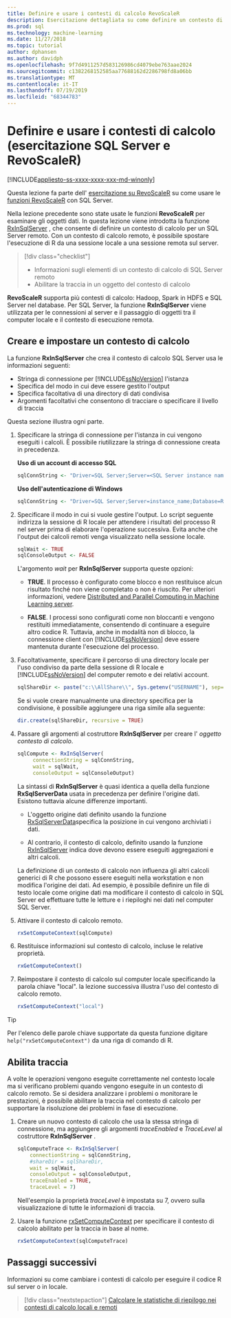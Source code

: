 ```yaml
---
title: Definire e usare i contesti di calcolo RevoScaleR
description: Esercitazione dettagliata su come definire un contesto di calcolo usando il linguaggio R in SQL Server.
ms.prod: sql
ms.technology: machine-learning
ms.date: 11/27/2018
ms.topic: tutorial
author: dphansen
ms.author: davidph
ms.openlocfilehash: 9f7d4911257d583126986cd4079ebe763aae2024
ms.sourcegitcommit: c1382268152585aa77688162d2286798fd8a06bb
ms.translationtype: MT
ms.contentlocale: it-IT
ms.lasthandoff: 07/19/2019
ms.locfileid: "68344783"
---
```

# <a name="define-and-use-compute-contexts-sql-server-and-revoscaler-tutorial"></a>Definire e usare i contesti di calcolo (esercitazione SQL Server e RevoScaleR)
[!INCLUDE[appliesto-ss-xxxx-xxxx-xxx-md-winonly](../../includes/appliesto-ss-xxxx-xxxx-xxx-md-winonly.md)]

Questa lezione fa parte dell' [esercitazione su RevoScaleR](deepdive-data-science-deep-dive-using-the-revoscaler-packages.md) su come usare le [funzioni RevoScaleR](https://docs.microsoft.com/machine-learning-server/r-reference/revoscaler/revoscaler) con SQL Server.

Nella lezione precedente sono state usate le funzioni **RevoScaleR** per esaminare gli oggetti dati. In questa lezione viene introdotta la funzione [RxInSqlServer](https://docs.microsoft.com/machine-learning-server/r-reference/revoscaler/rxinsqlserver) , che consente di definire un contesto di calcolo per un SQL Server remoto. Con un contesto di calcolo remoto, è possibile spostare l'esecuzione di R da una sessione locale a una sessione remota sul server. 

> [!div class="checklist"]
> * Informazioni sugli elementi di un contesto di calcolo di SQL Server remoto
> * Abilitare la traccia in un oggetto del contesto di calcolo

**RevoScaleR** supporta più contesti di calcolo: Hadoop, Spark in HDFS e SQL Server nel database. Per SQL Server, la funzione **RxInSqlServer** viene utilizzata per le connessioni al server e il passaggio di oggetti tra il computer locale e il contesto di esecuzione remota.

## <a name="create-and-set-a-compute-context"></a>Creare e impostare un contesto di calcolo

La funzione **RxInSqlServer** che crea il contesto di calcolo SQL Server usa le informazioni seguenti:

+ Stringa di connessione per [!INCLUDE[ssNoVersion](../../includes/ssnoversion-md.md)] l'istanza
+ Specifica del modo in cui deve essere gestito l'output
+ Specifica facoltativa di una directory di dati condivisa
+ Argomenti facoltativi che consentono di tracciare o specificare il livello di traccia

Questa sezione illustra ogni parte.

1. Specificare la stringa di connessione per l'istanza in cui vengono eseguiti i calcoli. È possibile riutilizzare la stringa di connessione creata in precedenza.

    **Uso di un account di accesso SQL**

    ```R
    sqlConnString <- "Driver=SQL Server;Server=<SQL Server instance name>; Database=<database name>;Uid=<SQL user nme>;Pwd=<password>"
      ```

    **Uso dell'autenticazione di Windows**

    ```R
    sqlConnString <- "Driver=SQL Server;Server=instance_name;Database=RevoDeepDive;Trusted_Connection=True"
    ```
    
2. Specificare il modo in cui si vuole gestire l'output. Lo script seguente indirizza la sessione di R locale per attendere i risultati del processo R nel server prima di elaborare l'operazione successiva. Evita anche che l'output dei calcoli remoti venga visualizzato nella sessione locale.
  
    ```R
    sqlWait <- TRUE
    sqlConsoleOutput <- FALSE
    ```
  
    L'argomento *wait* per **RxInSqlServer** supporta queste opzioni:
  
    -   **TRUE**. Il processo è configurato come blocco e non restituisce alcun risultato finché non viene completato o non è riuscito.  Per ulteriori informazioni, vedere [Distributed and Parallel Computing in Machine Learning server](https://docs.microsoft.com/machine-learning-server/r/how-to-revoscaler-distributed-computing).
  
    -   **FALSE**. I processi sono configurati come non bloccanti e vengono restituiti immediatamente, consentendo di continuare a eseguire altro codice R. Tuttavia, anche in modalità non di blocco, la connessione client con [!INCLUDE[ssNoVersion](../../includes/ssnoversion-md.md)] deve essere mantenuta durante l'esecuzione del processo.

3. Facoltativamente, specificare il percorso di una directory locale per l'uso condiviso da parte della sessione di R locale e [!INCLUDE[ssNoVersion](../../includes/ssnoversion-md.md)] del computer remoto e dei relativi account.

    ```R
    sqlShareDir <- paste("c:\\AllShare\\", Sys.getenv("USERNAME"), sep="")
    ```
    
   Se si vuole creare manualmente una directory specifica per la condivisione, è possibile aggiungere una riga simile alla seguente:

    ```R
    dir.create(sqlShareDir, recursive = TRUE)
    ```

4. Passare gli argomenti al costruttore **RxInSqlServer** per creare l' *oggetto contesto di calcolo*.

    ```R
    sqlCompute <- RxInSqlServer(  
         connectionString = sqlConnString,
         wait = sqlWait,
         consoleOutput = sqlConsoleOutput)
    ```
    
    La sintassi di **RxInSqlServer** è quasi identica a quella della funzione **RxSqlServerData** usata in precedenza per definire l'origine dati. Esistono tuttavia alcune differenze importanti.
      
    - L'oggetto origine dati definito usando la funzione [RxSqlServerData](https://docs.microsoft.com/machine-learning-server/r-reference/revoscaler/rxsqlserverdata)specifica la posizione in cui vengono archiviati i dati.
    
    - Al contrario, il contesto di calcolo, definito usando la funzione [RxInSqlServer](https://docs.microsoft.com/machine-learning-server/r-reference/revoscaler/rxinsqlserver) indica dove devono essere eseguiti aggregazioni e altri calcoli.
    
    La definizione di un contesto di calcolo non influenza gli altri calcoli generici di R che possono essere eseguiti nella workstation e non modifica l'origine dei dati. Ad esempio, è possibile definire un file di testo locale come origine dati ma modificare il contesto di calcolo in SQL Server ed effettuare tutte le letture e i riepiloghi nei dati nel computer SQL Server.

5. Attivare il contesto di calcolo remoto.

    ```R
    rxSetComputeContext(sqlCompute)
    ```

6. Restituisce informazioni sul contesto di calcolo, incluse le relative proprietà.

    ```R
    rxGetComputeContext()
    ```

7. Reimpostare il contesto di calcolo sul computer locale specificando la parola chiave "local". la lezione successiva illustra l'uso del contesto di calcolo remoto.

    ```R
    rxSetComputeContext("local")
    ```

> [!Tip]
> Per l'elenco delle parole chiave supportate da questa funzione digitare `help("rxSetComputeContext")` da una riga di comando di R.

## <a name="enable-tracing"></a>Abilita traccia

A volte le operazioni vengono eseguite correttamente nel contesto locale ma si verificano problemi quando vengono eseguite in un contesto di calcolo remoto. Se si desidera analizzare i problemi o monitorare le prestazioni, è possibile abilitare la traccia nel contesto di calcolo per supportare la risoluzione dei problemi in fase di esecuzione.

1. Creare un nuovo contesto di calcolo che usa la stessa stringa di connessione, ma aggiungere gli argomenti *traceEnabled* e *TraceLevel* al costruttore **RxInSqlServer** .

    ```R
    sqlComputeTrace <- RxInSqlServer(
        connectionString = sqlConnString,
        #shareDir = sqlShareDir,
        wait = sqlWait,
        consoleOutput = sqlConsoleOutput,
        traceEnabled = TRUE,
        traceLevel = 7)
    ```
  
   Nell'esempio la proprietà *traceLevel* è impostata su 7, ovvero sulla visualizzazione di tutte le informazioni di traccia.

2. Usare la funzione [rxSetComputeContext](https://docs.microsoft.com/machine-learning-server/r-reference/revoscaler/rxsetcomputecontext) per specificare il contesto di calcolo abilitato per la traccia in base al nome.

    ```R
    rxSetComputeContext(sqlComputeTrace)
    ```

## <a name="next-steps"></a>Passaggi successivi

Informazioni su come cambiare i contesti di calcolo per eseguire il codice R sul server o in locale.

> [!div class="nextstepaction"]
> [Calcolare le statistiche di riepilogo nei contesti di calcolo locali e remoti](../../advanced-analytics/tutorials/deepdive-create-and-run-r-scripts.md)